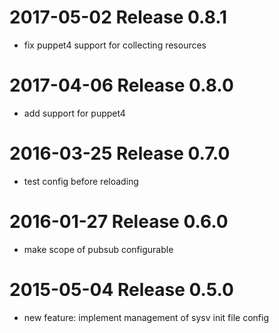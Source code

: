 # 2017-05-02 Release 0.8.1

* fix puppet4 support for collecting resources

# 2017-04-06 Release 0.8.0

* add support for puppet4

# 2016-03-25 Release 0.7.0

* test config before reloading

# 2016-01-27 Release 0.6.0

* make scope of pubsub configurable

# 2015-05-04 Release 0.5.0

* new feature: implement management of sysv init file config

